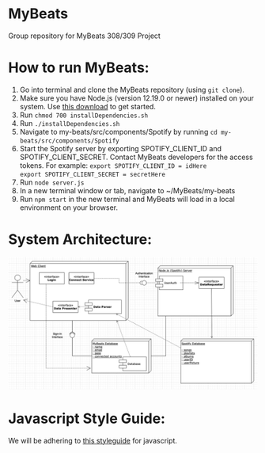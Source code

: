# MyBeats
Group repository for MyBeats 308/309 Project

# How to run MyBeats:
1. Go into terminal and clone the MyBeats repository (using ` git clone `).
2. Make sure you have Node.js (version 12.19.0 or newer) installed on your system. Use [this download](https://nodejs.org/en/download/) to get started.
3. Run ` chmod 700 installDependencies.sh `
4. Run ` ./installDependencies.sh `
5. Navigate to my-beats/src/components/Spotify by running ` cd my-beats/src/components/Spotify `
6. Start the Spotify server by exporting SPOTIFY_CLIENT_ID and SPOTIFY_CLIENT_SECRET. Contact MyBeats developers for the access tokens.
    For example: ` export SPOTIFY_CLIENT_ID = idHere `  
                 ` export SPOTIFY_CLIENT_SECRET = secretHere `
7. Run ` node server.js `
8. In a new terminal window or tab, navigate to ~/MyBeats/my-beats
9. Run ` npm start ` in the new terminal and MyBeats will load in a local environment on your browser.


# System Architecture:
![alt text](https://github.com/TheNightviz/MyBeats/blob/master/System%20Architecture.png "System Architecture")

# Javascript Style Guide:
We will be adhering to [this styleguide](https://google.github.io/styleguide/jsguide.html) for javascript.
